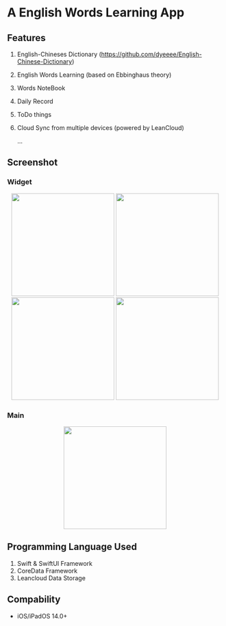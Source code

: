 #  A English Words Learning App

## Features
1. English-Chineses Dictionary (https://github.com/dyeeee/English-Chinese-Dictionary)
2. English Words Learning (based on Ebbinghaus theory)
3. Words NoteBook
4. Daily Record
5. ToDo things
6. Cloud Sync from multiple devices (powered by LeanCloud)
   
   ...

## Screenshot

### Widget
<div align=center>
<img src="https://github.com/dyeeee/MyGraduationProjectV2/blob/main/Images/widget_3.jpg" width="240"/>
<img src="https://github.com/dyeeee/MyGraduationProjectV2/blob/main/Images/widget_2.jpg" width="240"/>
<img src="https://github.com/dyeeee/MyGraduationProjectV2/blob/main/Images/widget_1.jpg" width="240"/>
<img src="https://github.com/dyeeee/MyGraduationProjectV2/blob/main/Images/home_light.jpg" width="240"/>
</div>

### Main
<div align=center>
<img src="https://github.com/dyeeee/MyGraduationProjectV2/blob/main/Images/home_light.jpg" width="240"/>
</div>

##  Programming Language Used
1. Swift & SwiftUI Framework
2. CoreData Framework
3. Leancloud Data Storage

## Compability
* iOS/iPadOS 14.0+
